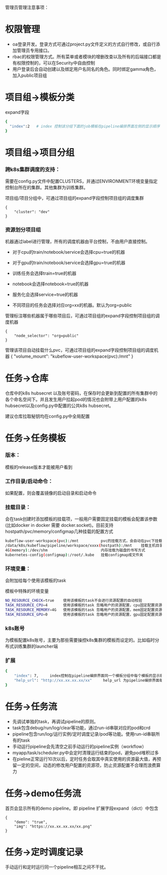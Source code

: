 管理员管理注意事项：

# 权限管理

 - oa登录开发。登录方式可通过project.py文件定义的方式自行修改，或自行添加管理员专用接口。
 - rbac的权限管理方式。所有菜单或者模块的增删改查以及所有的后端接口都是有权限控制的，可以在Security中自由控制
 - 用户登录后会自动创建以及绑定用户名同名的角色。同时绑定gamma角色，加入public项目组

# 项目组->模板分类

expand字段
```bash
{
  "index":2   # index 控制该分组下面的job模板在pipeline编排界面左侧的显示顺序
}
```

# 项目组->项目分组
### 跨k8s集群调度的支持：

需要在config.py文件中配置CLUSTERS，并通过ENVIRONMENT环境变量指定控制台所在的集群。其他集群为训练集群。

项目组/项目分组中，可通过项目组的expand字段控制项目组的调度集群
	
	{
		"cluster": "dev"
	}

### 资源划分项目组
机器通过label进行管理，所有的调度机器由平台控制，不由用户直接控制。

- 对于cpu的train/notebook/service会选择cpu=true的机器  
- 对于gpu的train/notebook/service会选择gpu=true的机器  

- 训练任务会选择train=true的机器  
- notebook会选择notebook=true的机器  
- 服务化会选择service=true的机器  
- 不同项目的任务会选择对应org=xx的机器。默认为org=public 
  
管理标注哪些机器属于哪些项目后，可通过项目组的expand字段控制项目组的调度机器
	
	{
		"node_selector": "org=public"
	}
管理该项目自动挂载什么pvc，可通过项目组的expand字段控制项目组的调度机器
	{
		"volume_mount": "kubeflow-user-workspace(pvc):/mnt"
	}
	

# 任务->仓库

仓库中的k8s hubsecret 以及账号密码，在保存时会更新到配置的所有集群中的各个命名空间下。并且发生用户拉起pod的情况也会附带上用户配置的k8s hubsecret以及config.py中配置的公共k8s hubsecret。

建议仓库拉取秘钥均在config.py中全局配置

# 任务->任务模板

### 版本：

模板的release版本才能被用户看到

### 工作目录/启动命令：

如果配置，则会覆盖镜像的启动目录和启动命令

### 挂载目录：

会在task创建时添加模板的挂载项，一般用户需要固定挂载的模板会配置该参数(比如docker in docker 需要 docker.socket)。目前支持hostpath/pvc/memory/configmap几种挂载的配置方式

```bash
kubeflow-user-workspace(pvc):/mnt          pvc的挂载方式，会自动在pvc下挂载个人子目录
/data/k8s/kubeflow/pipeline/workspace/xxxx(hostpath):/mnt    挂载主机目录的方式
4G(memory):/dev/shm                        内存挂载为磁盘的书写方式
kubernetes-config(configmap):/root/.kube   挂载configmap成文件夹
```

### 环境变量：

会附加给每个使用该模板的task

模板中特殊的环境变量
```bash
NO_RESOURCE_CHECK=true    使用该模板的task不会进行资源配置的自动校验
TASK_RESOURCE_CPU=4       使用该模板的task 忽略用户的资源配置，cpu固定配置资源为4核
TASK_RESOURCE_MEMORY=4G   使用该模板的task 忽略用户的资源配置，mem固定配置资源为4G
TASK_RESOURCE_GPU=0       使用该模板的task 忽略用户的资源配置，gpu固定配置资源为0卡
```
### k8s账号

为模板配置k8s账号，主要为那些需要操控k8s集群的模板而设定的。比如临时分布式训练集群的launcher端

### 扩展

```bash
{
    "index": 7,     index控制在pipeline编排界面同一个模板分组中每个模板的显示顺序
    "help_url": "http://xx.xx.xx.xx/xx"     help_url 为pipeline编排界面每个模板的帮助文档的地址显示
}
```


# 任务->任务流

 - 先调试单独的task，再调试pipeline的原则。   
 - task包含debug/run/log/clear等功能，通过run-id串联对应的pod和crd  
 - pipeline包含run/log/运行实例/定时调度记录/pod等功能。使用run-id串联所有的task  
 - 手动运行pipeline会先清空之前手动运行的pipeline实例（workflow）
 - myapp/task/scheduler.py中会定时清理运行结束的pod，避免pod堆积过多
 - 在pieline正常运行10次以后，定时任务会取其中真实使用的资源最大值，再预留一定的空间，动态的修改用户配置的资源项，防止资源配置不合理而浪费算力


# 任务->demo任务流

首页会显示所有的demo pipeline。即 pipeline 扩展字段expand（dict）中包含
```
{
    "demo": "true",
    "img": "https://xx.xx.xx.xx/xx.png"
}
```

# 任务->定时调度记录

手动运行和定时运行同一个pipeline相互之间不干扰。





